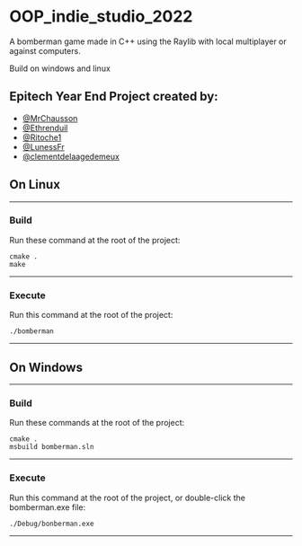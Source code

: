 # OOP_indie_studio_2022
A bomberman game made in C++ using the Raylib with local multiplayer or against computers.

Build on windows and linux

## Epitech Year End Project created by:
- [@MrChausson](https://github.com/MrChausson)
- [@Ethrenduil](https://github.com/Ethrenduil)
- [@Ritoche1](https://github.com/Ritoche1)
- [@LunessFr](https://github.com/LunessFr)
- [@clementdelaagedemeux](https://github.com/clementdelaagedemeux)

## On Linux
--------
### Build
Run these command at the root of the project:
```
cmake .
make
```
---
### Execute
Run this command at the root of the project:
```
./bomberman
```

---

## On Windows
---
### Build
Run these commands at the root of the project:
```
cmake .
msbuild bomberman.sln
```

---
### Execute
Run this command at the root of the project, or double-click the bomberman.exe file:
```
./Debug/bonberman.exe
```

---
